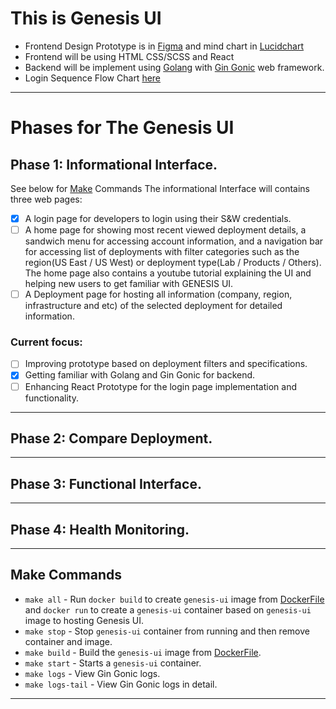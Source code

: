 # This is Genesis UI
- Frontend Design Prototype is in [Figma](https://www.figma.com/proto/GDGvVKokVwKynybHWPbjE6/Untitled?node-id=5%3A3&scaling=min-zoom&page-id=0%3A1) and mind chart in [Lucidchart](https://lucid.app/lucidchart/e5da1084-1e8c-41da-809b-eff2d67a8e6f/edit?invitationId=inv_bb2468bf-30ef-4c63-a4b9-b37ea4e4a91d&referringApp=slack&page=0_0#)
- Frontend will be using HTML CSS/SCSS and React
- Backend will be implement using [Golang](https://golang.org/) with [Gin Gonic](https://github.com/gin-gonic/gin) web framework. 
- Login Sequence Flow Chart [here](https://lucid.app/lucidchart/86e2f604-047d-43e8-b982-815ce1863407/edit?invitationId=inv_014524c2-5b7d-4f1a-9b92-9171663edcab&referringApp=slack&page=0_0#)
---
# Phases for The Genesis UI

## Phase 1: Informational Interface.
See below for [Make](#make-commands) Commands
The informational Interface will contains three web pages:
- [x] A login page for developers to login using their S&W credentials.
- [ ] A home page for showing most recent viewed deployment details, a sandwich menu for accessing account information, and a navigation bar for accessing list of deployments with filter categories such as the region(US East / US West) or deployment type(Lab / Products / Others). The home page also contains a youtube tutorial explaining the UI and helping new users to get familiar with GENESIS UI.
- [ ] A Deployment page for hosting all information (company, region, infrastructure and etc) of the selected deployment for detailed information.

### Current focus:
- [ ] Improving prototype based on deployment filters and specifications.
- [x] Getting familiar with Golang and Gin Gonic for backend.
- [ ] Enhancing React Prototype for the login page implementation and functionality.
---
## Phase 2: Compare Deployment.

---
## Phase 3: Functional Interface.

---
## Phase 4: Health Monitoring. 

---
## Make Commands
* `make all` - Run `docker build` to create `genesis-ui` image from [DockerFile](./Dockerfile) and `docker run` to create a `genesis-ui` container based on `genesis-ui` image to hosting Genesis UI.
* `make stop` - Stop `genesis-ui` container from running and then remove container and image.
* `make build` - Build the `genesis-ui` image from [DockerFile](./Dockerfile).
* `make start` - Starts a `genesis-ui` container.
* `make logs` - View Gin Gonic logs.
* `make logs-tail` - View Gin Gonic logs in detail.
---
